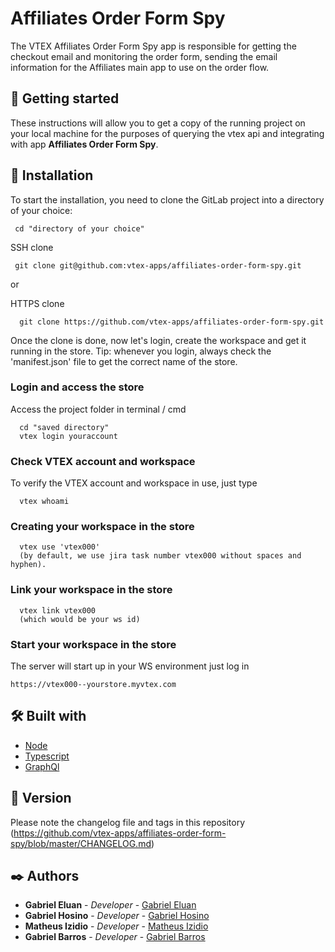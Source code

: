 # Affiliates Order Form Spy

The VTEX Affiliates Order Form Spy app is responsible for getting the checkout email and monitoring the order form, sending the email information for the Affiliates main app to use on the order flow.

## 🚀 Getting started

These instructions will allow you to get a copy of the running project on your local machine for the purposes of querying the vtex api and integrating with app **Affiliates Order Form Spy**.

## 🔧 Installation

To start the installation, you need to clone the GitLab project into a directory of your choice:


```
 cd "directory of your choice"
```

SSH clone 
```
 git clone git@github.com:vtex-apps/affiliates-order-form-spy.git
```
or

HTTPS clone
```
  git clone https://github.com/vtex-apps/affiliates-order-form-spy.git
```

Once the clone is done, now let's login, create the workspace and get it running in the store.
Tip: whenever you login, always check the 'manifest.json' file to get the correct name of the store.

### Login and access the store

Access the project folder in terminal / cmd
```
  cd "saved directory"
  vtex login youraccount
```

### Check VTEX account and workspace

To verify the VTEX account and workspace in use, just type

```
  vtex whoami
```

### Creating your workspace in the store

```
  vtex use 'vtex000'
  (by default, we use jira task number vtex000 without spaces and hyphen).
```

### Link your workspace in the store

```
  vtex link vtex000
  (which would be your ws id)
```

### Start your workspace in the store

  The server will start up in your WS environment just log in

```
https://vtex000--yourstore.myvtex.com
```

## 🛠️ Built with

* [Node](https://nodejs.org/en/docs/)
* [Typescript](https://www.typescriptlang.org/docs/)
* [GraphQl](https://graphql.org/code/#javascript)

## 📌 Version

 Please note the changelog file and tags in this repository (https://github.com/vtex-apps/affiliates-order-form-spy/blob/master/CHANGELOG.md) 

## ✒️ Authors

* **Gabriel Eluan** - *Developer* - [Gabriel Eluan](https://github.com/gabEluan)
* **Gabriel Hosino** - *Developer* - [Gabriel Hosino](https://gitlab.com/gabrielHosino)
* **Matheus Izidio** - *Developer* - [Matheus Izidio](https://gitlab.com/MIzidio)
* **Gabriel Barros** - *Developer* - [Gabriel Barros](https://gitlab.com/GabrielBarross)

